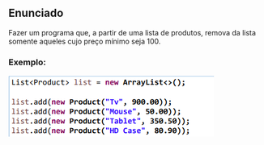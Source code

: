 ## Enunciado

Fazer um programa que, a partir de uma lista de produtos, remova da
lista somente aqueles cujo preço mínimo seja 100.

### Exemplo:

![img.png](img.png)

